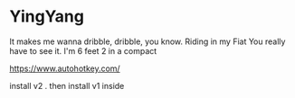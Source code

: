 # YingYang
It makes me wanna dribble, dribble, you know. Riding in my Fiat You really have to see it. I'm 6 feet 2 in a compact



https://www.autohotkey.com/

install v2 . then install v1 inside


